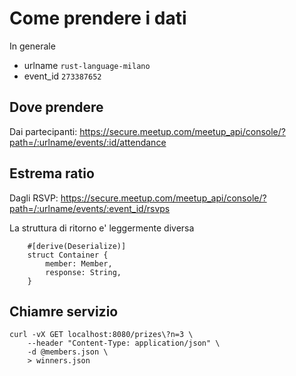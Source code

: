 # Come prendere i dati

In generale 

- urlname `rust-language-milano`
- event_id `273387652`


## Dove prendere

Dai partecipanti: https://secure.meetup.com/meetup_api/console/?path=/:urlname/events/:id/attendance

## Estrema ratio

Dagli RSVP: https://secure.meetup.com/meetup_api/console/?path=/:urlname/events/:event_id/rsvps

La struttura di ritorno e' leggermente diversa

```
    #[derive(Deserialize)]
    struct Container {
        member: Member,
        response: String,
    }
```

## Chiamre servizio 

```
curl -vX GET localhost:8080/prizes\?n=3 \
    --header "Content-Type: application/json" \
    -d @members.json \
    > winners.json
```